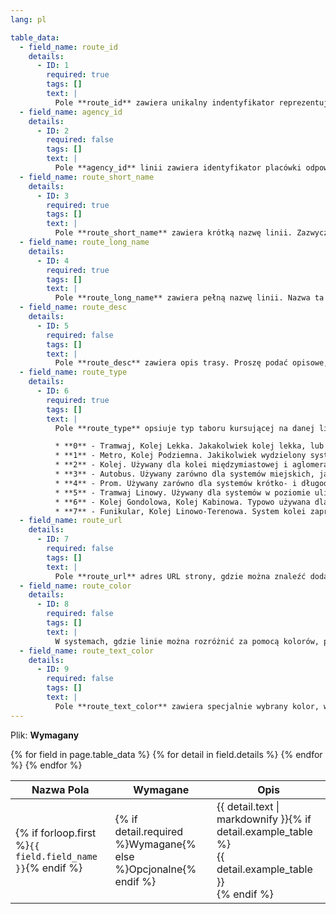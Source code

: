 ```yaml
---
lang: pl

table_data:
  - field_name: route_id
    details:
      - ID: 1
        required: true
        tags: []
        text: |
          Pole **route_id** zawiera unikalny indentyfikator reprezentujący linię komunikacyjną. **route_id** jest unikatowe w skali pliku.
  - field_name: agency_id
    details:
      - ID: 2
        required: false
        tags: []
        text: |
          Pole **agency_id** linii zawiera identyfikator placówki odpowiedzialnej za rozkłady linii, zgodnie z plikiem [agency.txt](#agency). Pole jest wymagane jeśli w pliku jest zdefiniowana więcej niż jedna placówka.
  - field_name: route_short_name
    details:
      - ID: 3
        required: true
        tags: []
        text: |
          Pole **route_short_name** zawiera krótką nazwę linii. Zazwyczaj to będzie krótki, abstrakcyjny identyfikator jak "32", "100X", "EIP" lub "Zielona". Dzięki krótkiej nazwie pasażer może zidentyfikować linie, ale nazwa ta nie daje informacji o celu linii. Przynajmniej jedna z kolumn *route_short_name* lub *route_long_name* musi zostać zdefiniowana, jeśli możliwe — obie. Jeśli to pole nie może zostać zapełnione, proszę wypełnić *route_long_name* i użyć pustego tekstu w tej kolumnie.
  - field_name: route_long_name
    details:
      - ID: 4
        required: true
        tags: []
        text: |
          Pole **route_long_name** zawiera pełną nazwę linii. Nazwa ta jest generalnie bardziej opisowa od *route_short_name* i zazwyczaj zawiera informacje o krańcach linii. Pole to nie powinno zawierać krótkiej nazwy. Przynajmniej jedna z kolumn *route_short_name* lub *route_long_name* musi zostać zdefiniowana, jeśli możliwe — obie. Jeśli to pole nie może zostać zapełnione, proszę wypełnić *route_short_name* i użyć pustego tekstu w tej kolumnie.
  - field_name: route_desc
    details:
      - ID: 5
        required: false
        tags: []
        text: |
          Pole **route_desc** zawiera opis trasy. Proszę podać opisowe, wysokiej jakości informacje, a nie duplikować nazwy linii. Na przykład: "Pociągi linii **A** operują między stacjami Ulica Inwood-207 (Manhattan) i Aleją Far Rockaway-Mott (Queens) 24 godziny na dobę. Dodatkowo, od około 6 rano do północy, dodatkowe składy linii **A** kursują między Ulicą Inwood-207 a Bulwarem Lefferta (typowo, pociągi kursują na zmianę do Bulwaru Leffereta i Aleją Far Rockaway-Mott)."
  - field_name: route_type
    details:
      - ID: 6
        required: true
        tags: []
        text: |
          Pole **route_type** opsiuje typ taboru kursującej na danej linii komunikacyjnej. Prawidłowe wartości:

          * **0** - Tramwaj, Kolej Lekka. Jakakolwiek kolej lekka, lub w poziomie ulicy, wewnątrz aglomeracji.
          * **1** - Metro, Kolej Podziemna. Jakikolwiek wydzielony system kolei cechujący się wysoką częstotliowścią kursowania.
          * **2** - Kolej. Używany dla kolei międzymiastowej i aglomeracyjnej.
          * **3** - Autobus. Używany zarówno dla systemów miejskich, jak i międzymiastowych.
          * **4** - Prom. Używany zarówno dla systemów krótko- i długodystansowych.
          * **5** - Tramwaj Linowy. Używany dla systemów w poziomie ulicy, gdzie wagony są napędzane liną ukrytą pod płaszczyzną jezdni.
          * **6** - Kolej Gondolowa, Kolej Kabinowa. Typowo używana dla systemów gdzie wagony zawieszone są w powietrzu, na linie.
          * **7** - Funikular, Kolej Linowo-Terenowa. System kolei zaprojektowy do pokonowyania stromych wzniesień.
  - field_name: route_url
    details:
      - ID: 7
        required: false
        tags: []
        text: |
          Pole **route_url** adres URL strony, gdzie można znaleźć dodatkowe informacje o linii. Powinno być różne od *agency_url*. Pole musi być poprawnym adresem URL który zawiera **http**:// lub **https**://, a wszelkie znaki specjalne powinny być odpowiednio zakodowane. Zobacz http://www.w3.org/Addressing/URL/4_URI_Recommentations.html dla pełnego opisu jak stworzyć poprawny adres URL.
  - field_name: route_color
    details:
      - ID: 8
        required: false
        tags: []
        text: |
          W systemach, gdzie linie można rozróżnić za pomocą kolorów, pole **route_color** definiuje taki kolor. Wiele linii może zawierać ten sam kolor (np. w celu rozróżnienia linii zwykłych od pospiesznych). Kolor musi być zdefiniowany jako sześcio-cyfrowa liczba szesnastkowa, np. 00FFFF. Jeśli pole nie jest zdefiniowane, domyślnym kolorem jest biały (FFFFFF). Różnica kolorów między **route_color**, a **route_text_color** powinna zapewniać odpowiedni konstrast, aby dało się rozróżnić tekst od tła na wyświetlaczach czarno-białych. Narzędzie "[W3C Techniques for Accessibility Evaluation And Repair Tools document](https://www.w3.org/TR/AERT#color-contrast)" zawiera pomocny algorytm w celu kalkulowania kontrastu. Istnieją też inne narzędzia pozwalające sprawdzić taki konstrast, np. "[snook.ca Color Contrast Check application](http://snook.ca/technical/colour_contrast/colour.html#fg=33FF33,bg=333333)".
  - field_name: route_text_color
    details:
      - ID: 9
        required: false
        tags: []
        text: |
          Pole **route_text_color** zawiera specjalnie wybrany kolor, w którym wyświetlany będzie tekst na kolorze linii (route_color). Kolor musi być zdefiniowany jako sześcio-cyfrowa liczba szesnastkowa, np. FFD700. Jeśli pole nie jest zdefiniowane, domyślnym kolorem tekstu jest czarny (000000). Różnica kolorów między **route_color**, a **route_text_color** powinna zapewniać odpowiedni konstrast, aby dało się rozróżnić tekst od tła na wyświetlaczach czarno-białych.
---
```

Plik: **Wymagany**

<div class="table-wrapper">
  <table class="recommendation">
    <thead>
      <tr>
        <th>Nazwa Pola</th>
        <th>Wymagane</th>
        <th>Opis</th>
      </tr>
    </thead>
    <tbody>
    {% for field in page.table_data %}
      {% for detail in field.details %}
      <tr id="{{ page.slug }}_{{ detail.ID }}" class="anchor-row{% if forloop.first %} field-row{% endif %}{% for tag in detail.tags %} {{ tag }}{% endfor %}">
        <td>{% if forloop.first %}<code>{{ field.field_name }}</code>{% endif %}</td>
        <td>{% if detail.required %}Wymagane{% else %}Opcjonalne{% endif %}</td>
        <td>{{ detail.text | markdownify }}{% if detail.example_table %}<div class="table-wrapper">{{ detail.example_table }}</div>{% endif %}</td>
      </tr>
      {% endfor %}
    {% endfor %}
    </tbody>
  </table>
</div>
